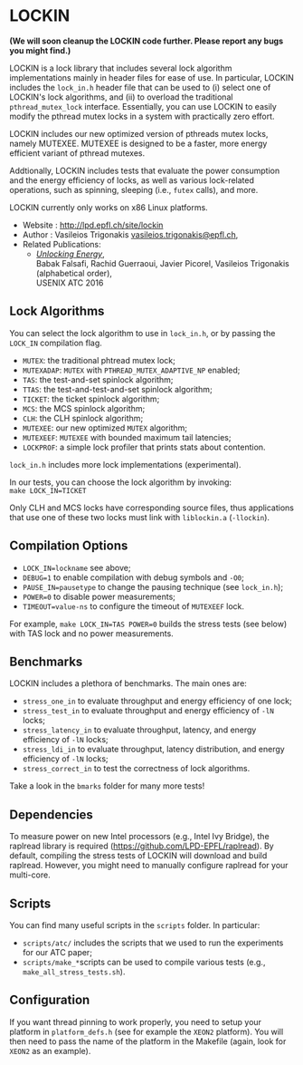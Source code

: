 LOCKIN
=======

**(We will soon cleanup the LOCKIN code further. Please report any bugs you might find.)**

LOCKIN is a lock library that includes several lock algorithm implementations mainly in header files for ease of use. In particular, LOCKIN includes the `lock_in.h` header file that can be used to (i) select one of LOCKIN's lock algorithms, and (ii) to overload the traditional `pthread_mutex_lock` interface. Essentially, you can use LOCKIN to easily modify the pthread mutex locks in a system with practically zero effort.

LOCKIN includes our new optimized version of pthreads mutex locks, namely MUTEXEE. MUTEXEE is designed to be a faster, more energy efficient variant of pthread mutexes.

Addtionally, LOCKIN includes tests that evaluate the power consumption and the energy efficiency of locks, as well as various lock-related operations, such as spinning, sleeping (i.e., `futex` calls), and more.

LOCKIN currently only works on x86 Linux platforms.

* Website             : http://lpd.epfl.ch/site/lockin
* Author              : Vasileios Trigonakis <vasileios.trigonakis@epfl.ch>,
* Related Publications:
  * [*Unlocking Energy*](https://www.usenix.org/conference/atc16/technical-sessions/presentation/falsafi),  
    Babak Falsafi, Rachid Guerraoui, Javier Picorel, Vasileios Trigonakis (alphabetical order),  
  USENIX ATC 2016


Lock Algorithms
---------------

You can select the lock algorithm to use in `lock_in.h`, or by passing the `LOCK_IN` compilation flag.

- `MUTEX`: the traditional phtread mutex lock;
- `MUTEXADAP`: `MUTEX` with `PTHREAD_MUTEX_ADAPTIVE_NP` enabled;
- `TAS`: the test-and-set spinlock algorithm;
- `TTAS`: the test-and-test-and-set spinlock algorithm;
- `TICKET`: the ticket spinlock algorithm;
- `MCS`: the MCS spinlock algorithm;
- `CLH`: the CLH spinlock algorithm;
- `MUTEXEE`: our new optimized `MUTEX` algorithm;
- `MUTEXEEF`: `MUTEXEE` with bounded maximum tail latencies; 
- `LOCKPROF`: a simple lock profiler that prints stats about contention.

`lock_in.h` includes more lock implementations (experimental).

In our tests, you can choose the lock algorithm by invoking:  
`make LOCK_IN=TICKET`

Only CLH and MCS locks have corresponding source files, thus applications that use one of these two locks must link with `liblockin.a` (`-llockin`).

Compilation Options
-------------------

* `LOCK_IN=lockname` see above;
* `DEBUG=1` to enable compilation with debug symbols and `-O0`;
* `PAUSE_IN=pausetype` to change the pausing technique (see `lock_in.h`);
* `POWER=0` to disable power measurements;
* `TIMEOUT=value-ns` to configure the timeout of `MUTEXEEF` lock.

For example, `make LOCK_IN=TAS POWER=0` builds the stress tests (see below) with TAS lock and no power measurements.


Benchmarks
----------

LOCKIN includes a plethora of benchmarks. The main ones are:
* `stress_one_in` to evaluate throughput and energy efficiency of one lock;
* `stress_test_in` to evaluate throughput and energy efficiency of `-lN` locks;
* `stress_latency_in` to evaluate throughput, latency, and energy efficiency of `-lN` locks;
* `stress_ldi_in` to evaluate throughput, latency distribution, and energy efficiency of `-lN` locks;
* `stress_correct_in` to test the correctness of lock algorithms.

Take a look in the `bmarks` folder for many more tests!


Dependencies
------------

To measure power on new Intel processors (e.g., Intel Ivy Bridge), the raplread library is required (https://github.com/LPD-EPFL/raplread). By default, compiling the stress tests of LOCKIN will download and build raplread. However, you might need to manually configure raplread for your multi-core. 


Scripts
-------

You can find many useful scripts in the `scripts` folder. In particular:
* `scripts/atc/` includes the scripts that we used to run the experiments for our ATC paper;
* `scripts/make_*`scripts can be used to compile various tests (e.g., `make_all_stress_tests.sh`).


Configuration
-------------

If you want thread pinning to work properly, you need to setup your platform in `platform_defs.h` (see for example the `XEON2` platform). You will then need to pass the name of the platform in the Makefile (again, look for `XEON2` as an example).
